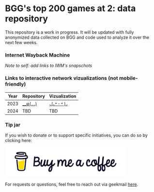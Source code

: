 # BGG's top 200 games at 2: data repository
This repository is a work in progress. It will be updated with fully anonymized data collected on BGG and code used to analyze it over the next few weeks.

### Internet Wayback Machine
*Note to self: add links to IWM's snapschots*

### Links to interactive network vizualizations (not mobile-friendly)
| Year | Repository | Vizualization |
| --- | --- | --- |
| 2023 | [__φ(．．)](https://github.com/DrBewd/BGG_top200_at_2_2023) | [⸜(｡˃ ᵕ ˂ )⸝](https://drbewd.github.io/BGG_top200_at_2_2023/#) |
| 2024 | TBD | TBD |

### Tip jar
If you wish to donate or to support specific initiatives, you can do so by clicking here:

[<img src="images/bmc-logo.png" alt="Alt text" title="Donations" width="400">](https://www.buymeacoffee.com/dr_bewd)

For requests or questions, feel free to reach out via geekmail [here](https://boardgamegeek.com/user/Dr_Bewd).
